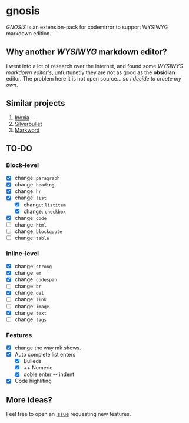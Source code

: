 # gnosis

_GNOSIS_ is an extension-pack for codemirror to support WYSIWYG markdown edition. 

## Why another **_WYSIWYG_ markdown editor**?

I went into a lot of research over the internet, and found some _WYSIWYG markdown editor's_, 
unfurtunetly they are not as good as the **obsidian** editor. The problem here 
it is not open source... _so i decide to create my own_.

## Similar projects

1. [Inoxia](https://ixora.karawale.in/)
2. [Silverbullet](https://silverbullet.md/)
3. [Markword](https://github.com/fuermosi777/markword)

## TO-DO

### **Block-level**
- [x] change: `paragraph`
- [x] change: `heading`
- [x] change: `hr`
- [x] change: `list`
    - [x] change: `listitem`
    - [x] change: `checkbox`
- [x] change: `code`
- [ ] change: `html`
- [ ] change: `blockquote`
- [ ] change: `table`

### **Inline-level**
- [x] change: `strong`
- [x] change: `em`
- [x] change: `codespan`
- [ ] change: `br`
- [x] change: `del`
- [ ] change: `link`
- [ ] change: `image`
- [x] change: `text`
- [ ] change: `tags`

### Features
- [x] change the way mk shows.
- [x] Auto complete list enters 
    - [x] Bulleds
    - [x] ++ Numeric
    - [x] doble enter -- indent
- [x] Code highliting

## More ideas?

Feel free to open an [issue](https://github.com/feraxhp/gnosis/issues) 
requesting new features.
